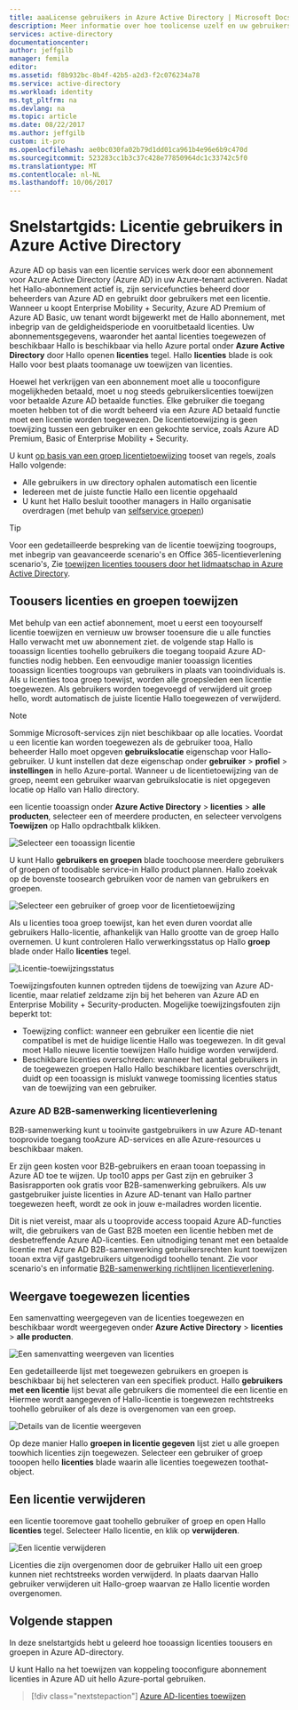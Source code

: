 ```yaml
---
title: aaaLicense gebruikers in Azure Active Directory | Microsoft Docs
description: Meer informatie over hoe toolicense uzelf en uw gebruikers in Azure Active Directory.
services: active-directory
documentationcenter: 
author: jeffgilb
manager: femila
editor: 
ms.assetid: f8b932bc-8b4f-42b5-a2d3-f2c076234a78
ms.service: active-directory
ms.workload: identity
ms.tgt_pltfrm: na
ms.devlang: na
ms.topic: article
ms.date: 08/22/2017
ms.author: jeffgilb
custom: it-pro
ms.openlocfilehash: ae0bc030fa02b79d1dd01ca961b4e96e6b9c470d
ms.sourcegitcommit: 523283cc1b3c37c428e77850964dc1c33742c5f0
ms.translationtype: MT
ms.contentlocale: nl-NL
ms.lasthandoff: 10/06/2017
---
```

# <a name="quickstart-license-users-in-azure-active-directory"></a>Snelstartgids: Licentie gebruikers in Azure Active Directory
Azure AD op basis van een licentie services werk door een abonnement voor Azure Active Directory (Azure AD) in uw Azure-tenant activeren. Nadat het Hallo-abonnement actief is, zijn servicefuncties beheerd door beheerders van Azure AD en gebruikt door gebruikers met een licentie. Wanneer u koopt Enterprise Mobility + Security, Azure AD Premium of Azure AD Basic, uw tenant wordt bijgewerkt met de Hallo abonnement, met inbegrip van de geldigheidsperiode en vooruitbetaald licenties. Uw abonnementsgegevens, waaronder het aantal licenties toegewezen of beschikbaar Hallo is beschikbaar via hello Azure portal onder **Azure Active Directory** door Hallo openen **licenties** tegel. Hallo **licenties** blade is ook Hallo voor best plaats toomanage uw toewijzen van licenties.

Hoewel het verkrijgen van een abonnement moet alle u tooconfigure mogelijkheden betaald, moet u nog steeds gebruikerslicenties toewijzen voor betaalde Azure AD betaalde functies. Elke gebruiker die toegang moeten hebben tot of die wordt beheerd via een Azure AD betaald functie moet een licentie worden toegewezen. De licentietoewijzing is geen toewijzing tussen een gebruiker en een gekochte service, zoals Azure AD Premium, Basic of Enterprise Mobility + Security.

U kunt [op basis van een groep licentietoewijzing](active-directory-licensing-whatis-azure-portal.md) tooset van regels, zoals Hallo volgende:
* Alle gebruikers in uw directory ophalen automatisch een licentie
* Iedereen met de juiste functie Hallo een licentie opgehaald
* U kunt het Hallo besluit tooother managers in Hallo organisatie overdragen (met behulp van [selfservice groepen](active-directory-accessmanagement-self-service-group-management.md))

> [!TIP]
> Voor een gedetailleerde bespreking van de licentie toewijzing toogroups, met inbegrip van geavanceerde scenario's en Office 365-licentieverlening scenario's, Zie [toewijzen licenties toousers door het lidmaatschap in Azure Active Directory](active-directory-licensing-group-assignment-azure-portal.md).

## <a name="assign-licenses-toousers-and-groups"></a>Toousers licenties en groepen toewijzen
Met behulp van een actief abonnement, moet u eerst een tooyourself licentie toewijzen en vernieuw uw browser tooensure die u alle functies Hallo verwacht met uw abonnement ziet. de volgende stap Hallo is tooassign licenties toohello gebruikers die toegang toopaid Azure AD-functies nodig hebben. Een eenvoudige manier tooassign licenties tooassign licenties toogroups van gebruikers in plaats van tooindividuals is. Als u licenties tooa groep toewijst, worden alle groepsleden een licentie toegewezen. Als gebruikers worden toegevoegd of verwijderd uit groep hello, wordt automatisch de juiste licentie Hallo toegewezen of verwijderd. 

> [!NOTE]
> Sommige Microsoft-services zijn niet beschikbaar op alle locaties. Voordat u een licentie kan worden toegewezen als de gebruiker tooa, Hallo beheerder Hallo moet opgeven **gebruikslocatie** eigenschap voor Hallo-gebruiker. U kunt instellen dat deze eigenschap onder **gebruiker** &gt; **profiel** &gt; **instellingen** in hello Azure-portal. Wanneer u de licentietoewijzing van de groep, neemt een gebruiker waarvan gebruikslocatie is niet opgegeven locatie op Hallo van Hallo directory.

een licentie tooassign onder **Azure Active Directory** &gt; **licenties** &gt; **alle producten**, selecteer een of meerdere producten, en selecteer vervolgens **Toewijzen** op Hallo opdrachtbalk klikken.

![Selecteer een tooassign licentie](media/license-users-groups/select-license-to-assign.png)

U kunt Hallo **gebruikers en groepen** blade toochoose meerdere gebruikers of groepen of toodisable service-in Hallo product plannen. Hallo zoekvak op de bovenste toosearch gebruiken voor de namen van gebruikers en groepen.

![Selecteer een gebruiker of groep voor de licentietoewijzing](media/license-users-groups/select-user-for-license-assignment.png)

Als u licenties tooa groep toewijst, kan het even duren voordat alle gebruikers Hallo-licentie, afhankelijk van Hallo grootte van de groep Hallo overnemen. U kunt controleren Hallo verwerkingsstatus op Hallo **groep** blade onder Hallo **licenties** tegel.

![Licentie-toewijzingsstatus](media/license-users-groups/license-assignment-status.png)

Toewijzingsfouten kunnen optreden tijdens de toewijzing van Azure AD-licentie, maar relatief zeldzame zijn bij het beheren van Azure AD en Enterprise Mobility + Security-producten. Mogelijke toewijzingsfouten zijn beperkt tot:
- Toewijzing conflict: wanneer een gebruiker een licentie die niet compatibel is met de huidige licentie Hallo was toegewezen. In dit geval moet Hallo nieuwe licentie toewijzen Hallo huidige worden verwijderd.
- Beschikbare licenties overschreden: wanneer het aantal gebruikers in de toegewezen groepen Hallo Hallo beschikbare licenties overschrijdt, duidt op een tooassign is mislukt vanwege toomissing licenties status van de toewijzing van een gebruiker.

### <a name="azure-ad-b2b-collaboration-licensing"></a>Azure AD B2B-samenwerking licentieverlening

B2B-samenwerking kunt u tooinvite gastgebruikers in uw Azure AD-tenant tooprovide toegang tooAzure AD-services en alle Azure-resources u beschikbaar maken.  

Er zijn geen kosten voor B2B-gebruikers en eraan tooan toepassing in Azure AD toe te wijzen. Up too10 apps per Gast zijn en gebruiker 3 Basisrapporten ook gratis voor B2B-samenwerking gebruikers. Als uw gastgebruiker juiste licenties in Azure AD-tenant van Hallo partner toegewezen heeft, wordt ze ook in jouw e-mailadres worden licentie.

Dit is niet vereist, maar als u tooprovide access toopaid Azure AD-functies wilt, die gebruikers van de Gast B2B moeten een licentie hebben met de desbetreffende Azure AD-licenties. Een uitnodiging tenant met een betaalde licentie met Azure AD B2B-samenwerking gebruikersrechten kunt toewijzen tooan extra vijf gastgebruikers uitgenodigd toohello tenant. Zie voor scenario's en informatie [B2B-samenwerking richtlijnen licentieverlening](active-directory-b2b-licensing.md).

## <a name="view-assigned-licenses"></a>Weergave toegewezen licenties

Een samenvatting weergegeven van de licenties toegewezen en beschikbaar wordt weergegeven onder **Azure Active Directory** &gt; **licenties** &gt; **alle producten**.

![Een samenvatting weergeven van licenties](media/license-users-groups/view-license-summary.png)

Een gedetailleerde lijst met toegewezen gebruikers en groepen is beschikbaar bij het selecteren van een specifiek product. Hallo **gebruikers met een licentie** lijst bevat alle gebruikers die momenteel die een licentie en Hiermee wordt aangegeven of Hallo-licentie is toegewezen rechtstreeks toohello gebruiker of als deze is overgenomen van een groep.

![Details van de licentie weergeven](media/license-users-groups/view-license-detail.png)

Op deze manier Hallo **groepen in licentie gegeven** lijst ziet u alle groepen toowhich licenties zijn toegewezen. Selecteer een gebruiker of groep tooopen hello **licenties** blade waarin alle licenties toegewezen toothat-object.

## <a name="remove-a-license"></a>Een licentie verwijderen

een licentie tooremove gaat toohello gebruiker of groep en open Hallo **licenties** tegel. Selecteer Hallo licentie, en klik op **verwijderen**.

![Een licentie verwijderen](media/license-users-groups/remove-license.png)

Licenties die zijn overgenomen door de gebruiker Hallo uit een groep kunnen niet rechtstreeks worden verwijderd. In plaats daarvan Hallo gebruiker verwijderen uit Hallo-groep waarvan ze Hallo licentie worden overgenomen.


## <a name="next-steps"></a>Volgende stappen
In deze snelstartgids hebt u geleerd hoe tooassign licenties toousers en groepen in Azure AD-directory. 

U kunt Hallo na het toewijzen van koppeling tooconfigure abonnement licenties in Azure AD uit hello Azure-portal gebruiken.

> [!div class="nextstepaction"]
> [Azure AD-licenties toewijzen](https://aad.portal.azure.com/#blade/Microsoft_AAD_IAM/LicensesMenuBlade/Overview) 